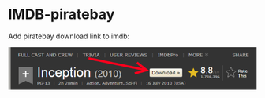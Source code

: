 IMDB-piratebay
==============

Add piratebay download link to imdb:

![Oh my, is that even legal](imdb-piratebay.png)
